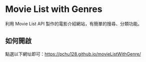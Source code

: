 # Movie List with Genres
利用 Movie List API 製作的電影介紹網站，有簡單的搜尋、分類功能。

## 如何開啟
點選以下網址即可：https://pchu128.github.io/movieListWithGenre/
